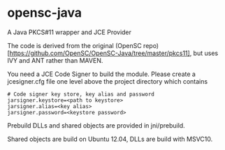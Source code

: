 # opensc-java
A Java PKCS#11 wrapper and JCE Provider

The code is derived from the original (OpenSC repo)[https://github.com/OpenSC/OpenSC-Java/tree/master/pkcs11], but uses
IVY and ANT rather than MAVEN.

You need a JCE Code Signer to build the module. Please create a jcesigner.cfg file one level above the project
directory which contains

	# Code signer key store, key alias and password
	jarsigner.keystore=<path to keystore>
	jarsigner.alias=<key alias>
	jarsigner.password=<keystore password>

Prebuild DLLs and shared objects are provided in jni/prebuild.

Shared objects are build on Ubuntu 12.04, DLLs are build with MSVC10.

